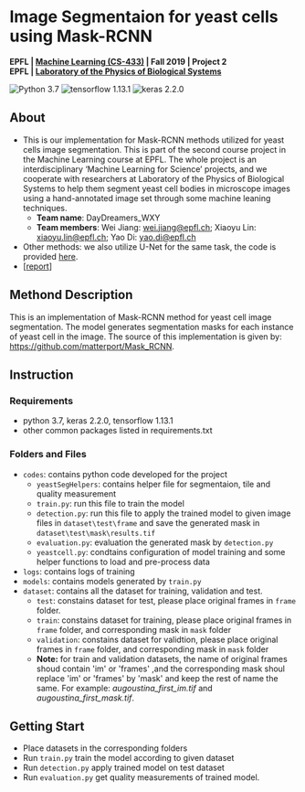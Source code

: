 # Image Segmentaion for yeast cells using Mask-RCNN
**EPFL | [Machine Learning (CS-433)](https://www.epfl.ch/labs/mlo/machine-learning-cs-433/) | Fall 2019 | Project 2**  
**EPFL | [Laboratory of the Physics of Biological Systems](https://www.epfl.ch/labs/lpbs/)**

![Python 3.7](https://img.shields.io/badge/python-3.7-green.svg?style=plastic)
![tensorflow 1.13.1](https://img.shields.io/badge/tensorflow-1.13.1-yellow.svg?style=plastic)
![keras 2.2.0](https://img.shields.io/badge/keras-2.2.0-red.svg?style=plastic)

## About
- This is our implementation for Mask-RCNN methods utilized for yeast cells image segmentation. This is part of the second course project in the Machine Learning course at EPFL. The whole project is an interdisciplinary ‘Machine Learning for Science’ projects, and we cooperate with researchers at Laboratory of the Physics of Biological Systems to help them segment yeast cell bodies in microscope images using a hand-annotated image set through some machine leaning techniques.
  - **Team name**: DayDreamers_WXY
  - **Team members**: Wei Jiang: wei.jiang@epfl.ch; Xiaoyu Lin: xiaoyu.lin@epfl.ch; Yao Di: yao.di@epfl.ch
- Other methods: we also utilize U-Net for the same task, the code is provided [here](https://github.com/Jiang15/Machine-Learning-Project).
- [[report](report.pdf)]

## Methond Description
This is an implementation of Mask-RCNN method for yeast cell image segmentation. The model generates segmentation masks for each instance of yeast cell in the image. The source of this implementation is given by: https://github.com/matterport/Mask_RCNN.

## Instruction
### Requirements
- python 3.7, keras 2.2.0, tensorflow 1.13.1 
- other common packages listed in requirements.txt

### Folders and Files
- `codes`: contains python code developed for the project
  - `yeastSegHelpers`: contains helper file for segmentaion, tile and quality measurement
  - `train.py`: run this file to train the model
  - `detection.py`: run this file to apply the trained model to given image files in `dataset\test\frame` and save the generated mask in              `dataset\test\mask\results.tif`
  - `evaluation.py`: evaluation the generated mask by `detection.py`
  - `yeastcell.py`: condtains configuration of model training and some helper functions to load and pre-process data
- `logs`: contains logs of training
- `models`: contains models generated by `train.py`
- `dataset`: contains all the dataset for training, validation and test.
  - `test`: constains dataset for test, please place original frames in `frame` folder.
  - `train`: constains dataset for training, please place original frames in `frame` folder, and corresponding mask in `mask` folder
  - `validation`: constains dataset for validtion, please place original frames in `frame` folder, and corresponding mask in `mask` folder
  - **Note:** for train and validation datasets, the name of original frames shoud contain 'im' or 'frames' ,and the corresponding mask shoul replace 'im' or 'frames' by 'mask' and keep the rest of name the same. For example: *augoustina_first_im.tif* and *augoustina_first_mask.tif*.
  
## Getting Start

- Place datasets in the corresponding folders
- Run `train.py` train the model according to given dataset
- Run `detection.py` apply trained model on test dataset 
- Run `evaluation.py` get quality measurements of trained model.
